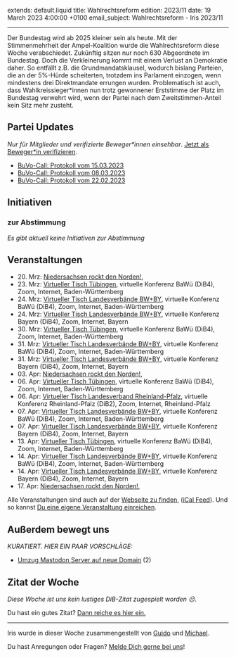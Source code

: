 
extends: default.liquid
title: Wahlrechtsreform
edition: 2023/11
date: 19 March 2023 4:00:00 +0100
email_subject: Wahlrechtsreform - Iris 2023/11

---
Der Bundestag wird ab 2025 kleiner sein als heute. Mit der Stimmenmehrheit der Ampel-Koalition wurde die Wahlrechtsreform diese Woche verabschiedet. Zukünftig sitzen nur noch 630 Abgeordnete im Bundestag. Doch die Verkleinerung kommt mit einem Verlust an Demokratie daher. So entfällt z.B. die Grundmandatsklausel, wodurch bislang Parteien, die an der 5%-Hürde scheiterten, trotzdem ins Parlament einzogen, wenn mindestens drei Direktmandate errungen wurden. Problematisch ist auch, dass Wahlkreissieger\*innen nun trotz gewonnener Erststimme der Platz im Bundestag verwehrt wird, wenn der Partei nach dem Zweitstimmen-Anteil kein Sitz mehr zusteht.


## Partei Updates

_Nur für Mitglieder und verifizierte Beweger\*innen einsehbar_. [Jetzt als Beweger\*in verifizieren](https://bewegung.jetzt/bewegerin-werden/).

 - [BuVo-Call: Protokoll vom 15.03.2023](https://marktplatz.bewegung.jetzt/t/buvo-call-protokoll-vom-15-03-2023/39887)
 - [BuVo-Call: Protokoll vom 08.03.2023](https://marktplatz.bewegung.jetzt/t/buvo-call-protokoll-vom-08-03-2023/39882)
 - [BuVo-Call: Protokoll vom 22.02.2023](https://marktplatz.bewegung.jetzt/t/buvo-call-protokoll-vom-22-02-2023/39880)

## Initiativen

### zur Abstimmung
_Es gibt aktuell keine Initiativen zur Abstimmung_

## Veranstaltungen

 - 20.&nbsp;Mrz: [Niedersachsen rockt den Norden!](https://bewegung.jetzt/events/niedersachsen-call-2023-03-20/), 
 - 23.&nbsp;Mrz: [Virtueller Tisch Tübingen](https://bewegung.jetzt/events/virtueller-tisch-tuebingen-2023-03-23/), virtuelle Konferenz BaWü (DiB4), Zoom, Internet, Baden-Württemberg
 - 24.&nbsp;Mrz: [Virtueller Tisch Landesverbände BW+BY](https://bewegung.jetzt/events/virtueller-tisch-landesverbaende-bwby-3-2023-03-24/), virtuelle Konferenz BaWü (DiB4), Zoom, Internet, Baden-Württemberg
 - 24.&nbsp;Mrz: [Virtueller Tisch Landesverbände BW+BY](https://bewegung.jetzt/events/virtueller-tisch-landesverbaende-bwby-2-2023-03-24/), virtuelle Konferenz Bayern (DiB4), Zoom, Internet, Bayern
 - 30.&nbsp;Mrz: [Virtueller Tisch Tübingen](https://bewegung.jetzt/events/virtueller-tisch-tuebingen-2023-03-30/), virtuelle Konferenz BaWü (DiB4), Zoom, Internet, Baden-Württemberg
 - 31.&nbsp;Mrz: [Virtueller Tisch Landesverbände BW+BY](https://bewegung.jetzt/events/virtueller-tisch-landesverbaende-bwby-3-2023-03-31/), virtuelle Konferenz BaWü (DiB4), Zoom, Internet, Baden-Württemberg
 - 31.&nbsp;Mrz: [Virtueller Tisch Landesverbände BW+BY](https://bewegung.jetzt/events/virtueller-tisch-landesverbaende-bwby-2-2023-03-31/), virtuelle Konferenz Bayern (DiB4), Zoom, Internet, Bayern
 - 03.&nbsp;Apr: [Niedersachsen rockt den Norden!](https://bewegung.jetzt/events/niedersachsen-call-2023-04-03/), 
 - 06.&nbsp;Apr: [Virtueller Tisch Tübingen](https://bewegung.jetzt/events/virtueller-tisch-tuebingen-2023-04-06/), virtuelle Konferenz BaWü (DiB4), Zoom, Internet, Baden-Württemberg
 - 06.&nbsp;Apr: [Virtueller Tisch Landesverband Rheinland-Pfalz](https://bewegung.jetzt/events/virtueller-tisch-landesverband-rheinland-pfalz-2023-04-06/), virtuelle Konferenz Rheinland-Pfalz (DiB2), Zoom, Internet, Rheinland-Pfalz
 - 07.&nbsp;Apr: [Virtueller Tisch Landesverbände BW+BY](https://bewegung.jetzt/events/virtueller-tisch-landesverbaende-bwby-3-2023-04-07/), virtuelle Konferenz BaWü (DiB4), Zoom, Internet, Baden-Württemberg
 - 07.&nbsp;Apr: [Virtueller Tisch Landesverbände BW+BY](https://bewegung.jetzt/events/virtueller-tisch-landesverbaende-bwby-2-2023-04-07/), virtuelle Konferenz Bayern (DiB4), Zoom, Internet, Bayern
 - 13.&nbsp;Apr: [Virtueller Tisch Tübingen](https://bewegung.jetzt/events/virtueller-tisch-tuebingen-2023-04-13/), virtuelle Konferenz BaWü (DiB4), Zoom, Internet, Baden-Württemberg
 - 14.&nbsp;Apr: [Virtueller Tisch Landesverbände BW+BY](https://bewegung.jetzt/events/virtueller-tisch-landesverbaende-bwby-3-2023-04-14/), virtuelle Konferenz BaWü (DiB4), Zoom, Internet, Baden-Württemberg
 - 14.&nbsp;Apr: [Virtueller Tisch Landesverbände BW+BY](https://bewegung.jetzt/events/virtueller-tisch-landesverbaende-bwby-2-2023-04-14/), virtuelle Konferenz Bayern (DiB4), Zoom, Internet, Bayern
 - 17.&nbsp;Apr: [Niedersachsen rockt den Norden!](https://bewegung.jetzt/events/niedersachsen-call-2023-04-17/), 
 
Alle Veranstaltungen sind auch auf der [Webseite zu finden](https://bewegung.jetzt/veranstaltungen/), ([iCal Feed](https://bewegung.jetzt/?ical=1)). Und so kannst [Du eine eigene Veranstaltung einreichen](https://marktplatz.bewegung.jetzt/t/eine-veranstaltung-auf-der-webseite-einreichen/21379).


## Außerdem bewegt uns

_KURATIERT. HIER EIN PAAR VORSCHLÄGE:_
 - [Umzug Mastodon Server auf neue Domain](https://marktplatz.bewegung.jetzt/t/umzug-mastodon-server-auf-neue-domain/39890) (2)


## Zitat der Woche
_Diese Woche ist uns kein lustiges DiB-Zitat zugespielt worden ☹._

Du hast ein gutes Zitat? [Dann reiche es hier ein.](https://marktplatz.bewegung.jetzt/t/fortsetzung-lustige-dib-zitate/24431)


---

Iris wurde in dieser Woche zusammengestellt von [Guido](https://marktplatz.bewegung.jetzt/u/Guido/) und [Michael](https://marktplatz.bewegung.jetzt/u/MichaelVoss/).

Du hast Anregungen oder Fragen? [Melde Dich gerne bei uns](https://marktplatz.bewegung.jetzt/t/neu-iris-die-woechtliche-zusammenfasssung-zum-sonntagsbrunch/10990)!

